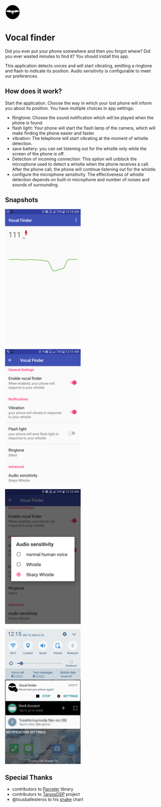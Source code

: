 <img src="./screenshots/logo.png" width="50" height="50">

# Vocal finder

Did you ever put your phone somewhere and then you forgot where? Did you ever wasted minutes to find it? You should install this app.

This application detects voices and will start vibrating, emitting a ringtone and flash to indicate its position.
Audio sensitivity is configurable to meet our preferences.

## How does it work?
Start the application. Choose the way in which your lost phone will inform you about its position. You have multiple choices in app settings:
- Ringtone: Choose the sound notification which will be played when the phone is found.
- flash light: Your phone will start the flash lamp of the camera, which will make finding the phone easier and faster.
- vibration: The telephone will start vibrating at the moment of whistle detection.
- save battery: you can set listening out for the whistle only while the screen of the phone is off.
- Detection of incoming connection: This option will unblock the microphone used to detect a whistle when the phone receives a call.
After the phone call, the phone will continue listening out for the whistle.
- configure the microphone sensitivity. The effectiveness of whistle detection depends on built-in microphone and number of noises and sounds of surrounding.

## Snapshots
<p>
<img src="./screenshots/Screenshot_1.png" width="250" height="444">
</p>
<p>
<img src="./screenshots/Screenshot_2.png" width="250" height="444">
</p>
<p>
<img src="./screenshots/Screenshot_3.png" width="250" height="444">
</p>
<p>
<img src="./screenshots/Screenshot_4.png" width="250" height="444">
</p>

## Special Thanks
* contributors to  [Parceler](http://parceler.org/) library
* contributors to [TarsosDSP](https://0110.be/tags/TarsosDSP) project
* @txusballesteros to his [snake](https://github.com/txusballesteros/snake) chart
